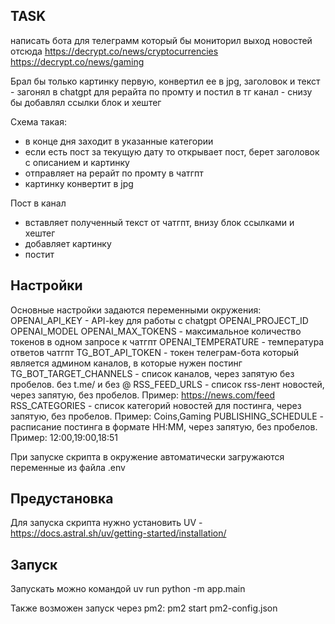 ## TASK
написать бота для телеграмм который бы мониторил выход новостей отсюда
https://decrypt.co/news/cryptocurrencies
https://decrypt.co/news/gaming

Брал бы только картинку первую, конвертил ее в jpg, заголовок и текст - загонял в chatgpt для рерайта по промту и постил в тг канал - снизу бы добавлял ссылки блок и хештег

Схема такая:
- в конце дня заходит в указанные категории
- если есть пост за текущую дату то открывает пост, берет заголовок с описанием и картинку
- отправляет на рерайт по промту в чатгпт
- картинку конвертит в jpg

Пост в канал
- вставляет полученный текст от чатгпт, внизу блок ссылками и хештег
- добавляет картинку
- постит

## Настройки
Основные настройки задаются переменными окружения:
OPENAI_API_KEY - API-key для работы с chatgpt
OPENAI_PROJECT_ID
OPENAI_MODEL
OPENAI_MAX_TOKENS - максимальное количество токенов в одном запросе к чатгпт
OPENAI_TEMPERATURE - температура ответов чатгпт
TG_BOT_API_TOKEN - токен телеграм-бота который является админом каналов, в которые нужен постинг
TG_BOT_TARGET_CHANNELS - список каналов, через запятую без пробелов. без t.me/ и без @
RSS_FEED_URLS - список rss-лент новостей, через запятую, без пробелов. Пример: https://news.com/feed
RSS_CATEGORIES - список категорий новостей для постинга, через запятую, без пробелов. Пример: Coins,Gaming
PUBLISHING_SCHEDULE - расписание постинга в формате HH:MM, через запятую, без пробелов. Пример: 12:00,19:00,18:51

При запуске скрипта в окружение автоматически загружаются переменные из файла .env

## Предустановка
Для запуска скрипта нужно установить UV - https://docs.astral.sh/uv/getting-started/installation/

## Запуск
Запускать можно командой uv run python -m app.main

Также возможен запуск через pm2: pm2 start pm2-config.json
